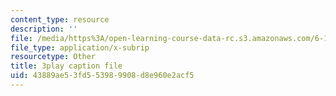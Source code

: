 ```yaml
---
content_type: resource
description: ''
file: /media/https%3A/open-learning-course-data-rc.s3.amazonaws.com/6-189-multicore-programming-primer-january-iap-2007/43889ae53fd553989908d8e960e2acf5_SI_GKdFQmds.vtt
file_type: application/x-subrip
resourcetype: Other
title: 3play caption file
uid: 43889ae5-3fd5-5398-9908-d8e960e2acf5
---
```

